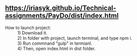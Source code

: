 https://iriasyk.github.io/Technical-assignments/PayDo/dist/index.html
-------------

<dl>
  <dt>How to launch project:</dt>
  <dd>1) Download it.</dd>
  <dd>2) In folder with project, launch terminal, and type npm i.</dd>
  <dd>3) Run commnand "gulp" in termianl.</dd>
  <dd>4) Then, open index.html in dist folder.</dd>
</dl>
